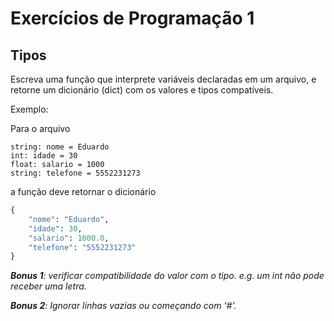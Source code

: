 # Exercícios de Programação 1

## Tipos
Escreva uma função que interprete variáveis declaradas em um arquivo, e retorne um dicionário (dict) com os valores e tipos compatíveis.

Exemplo:

Para o arquivo
```
string: nome = Eduardo
int: idade = 30
float: salario = 1000
string: telefone = 5552231273
```

a função deve retornar o dicionário
```python
{
    "nome": "Eduardo",
    "idade": 30,
    "salario": 1000.0,
    "telefone": "5552231273"
}
```

*__Bonus 1__: verificar compatibilidade do valor com o tipo. e.g. um int não pode receber uma letra.*

*__Bonus 2__: Ignorar linhas vazias ou começando com '#'.*
